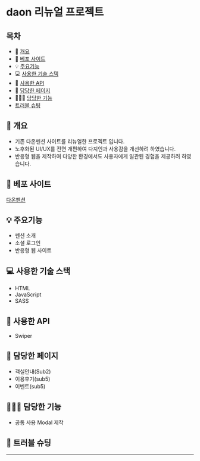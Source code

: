 # daon 리뉴얼 프로젝트

## 목차

- 📝 [개요](#-개요)
- 🚀 [베포 사이트](#-베포-사이트)
- 💡 [주요기능](#-주요기능)
- 💻 [사용한 기술 스택](#-사용한-기술-스택)
- 🔎 [사용한 API](#-사용한-api)
- 📖 [담당한 페이지](#-담당한-페이지)
- 👨🏻‍💻 [담당한 기능](#-담당한-기능)
- [트러블 슈팅](#-트러블-슈팅)

## 📝 개요

* 기존 다온펜션 사이트를 리뉴얼한 프로젝트 입니다. 
* 노후화된 UI/UX를 전면 개편하여 다지인과 사용감을 개선하려 하였습니다.
* 반응형 웹을 제작하여 다양한 환경에서도 사용자에게 일관된 경험을 제공하려 하였습니다.

## 🔗 베포 사이트
[다온펜션](https://qodql.github.io/daon/index.html)

## 💡 주요기능 

* 펜션 소개
* 소셜 로그인
* 반응형 웹 사이트

## 💻 사용한 기술 스택

* HTML
* JavaScript
* SASS

## 🔎 사용한 API 

* Swiper

## 📖 담당한 페이지

* 객실안내(Sub2)
* 이용후기(sub5)
* 이벤트(sub5)

## 👨🏻‍💻 담당한 기능

* 공통 사용 Modal 제작

## 🚀 트러블 슈팅



  -------

